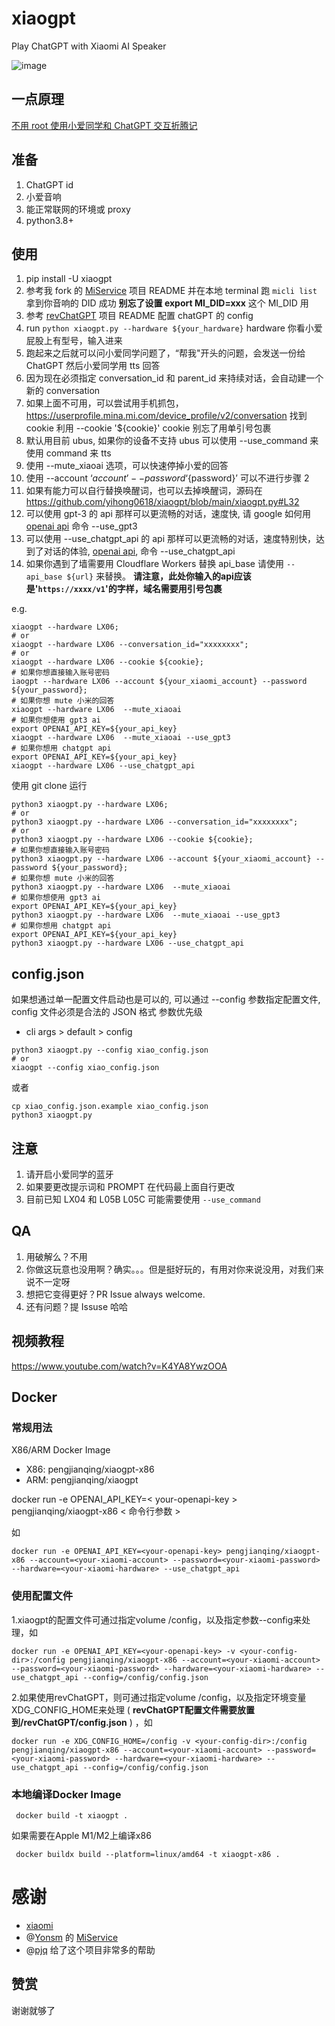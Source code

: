 # xiaogpt
Play ChatGPT with Xiaomi AI Speaker

![image](https://user-images.githubusercontent.com/15976103/220028375-c193a859-48a1-4270-95b6-ef540e54a621.png)


## 一点原理

[不用 root 使用小爱同学和 ChatGPT 交互折腾记](https://github.com/yihong0618/gitblog/issues/258)


## 准备

1. ChatGPT id
2. 小爱音响
3. 能正常联网的环境或 proxy
4. python3.8+

## 使用

1. pip install -U xiaogpt 
2. 参考我 fork 的 [MiService](https://github.com/yihong0618/MiService) 项目 README 并在本地 terminal 跑 `micli list` 拿到你音响的 DID 成功 **别忘了设置 export MI_DID=xxx** 这个 MI_DID 用 
3. 参考 [revChatGPT](https://github.com/acheong08/ChatGPT) 项目 README 配置 chatGPT 的 config
4. run `python xiaogpt.py --hardware ${your_hardware}` hardware 你看小爱屁股上有型号，输入进来
5. 跑起来之后就可以问小爱同学问题了，“帮我"开头的问题，会发送一份给 ChatGPT 然后小爱同学用 tts 回答
6. 因为现在必须指定 conversation_id 和 parent_id 来持续对话，会自动建一个新的 conversation
7. 如果上面不可用，可以尝试用手机抓包，https://userprofile.mina.mi.com/device_profile/v2/conversation 找到 cookie 利用 --cookie '${cookie}' cookie 别忘了用单引号包裹
8. 默认用目前 ubus, 如果你的设备不支持 ubus 可以使用 --use_command 来使用 command 来 tts
9. 使用 --mute_xiaoai 选项，可以快速停掉小爱的回答
10. 使用 --account ‘${account}’ --password ‘${password}’ 可以不进行步骤 2
11. 如果有能力可以自行替换唤醒词，也可以去掉唤醒词，源码在 https://github.com/yihong0618/xiaogpt/blob/main/xiaogpt.py#L32
12. 可以使用 gpt-3 的 api 那样可以更流畅的对话，速度快, 请 google 如何用 [openai api](https://platform.openai.com/account/api-keys) 命令 --use_gpt3
13. 可以使用 --use_chatgpt_api 的 api 那样可以更流畅的对话，速度特别快，达到了对话的体验, [openai api](https://platform.openai.com/account/api-keys), 命令 --use_chatgpt_api
14. 如果你遇到了墙需要用 Cloudflare Workers 替换 api_base 请使用 `--api_base ${url}` 来替换。  **请注意，此处你输入的api应该是'`https://xxxx/v1`'的字样，域名需要用引号包裹**

e.g.

```shell
xiaogpt --hardware LX06;
# or
xiaogpt --hardware LX06 --conversation_id="xxxxxxxx";
# or 
xiaogpt --hardware LX06 --cookie ${cookie};
# 如果你想直接输入账号密码
iaogpt --hardware LX06 --account ${your_xiaomi_account} --password ${your_password};
# 如果你想 mute 小米的回答
xiaogpt --hardware LX06  --mute_xiaoai 
# 如果你想使用 gpt3 ai
export OPENAI_API_KEY=${your_api_key}
xiaogpt --hardware LX06  --mute_xiaoai --use_gpt3
# 如果你想用 chatgpt api
export OPENAI_API_KEY=${your_api_key}
xiaogpt --hardware LX06 --use_chatgpt_api
```
使用 git clone 运行

```shell
python3 xiaogpt.py --hardware LX06;
# or
python3 xiaogpt.py --hardware LX06 --conversation_id="xxxxxxxx";
# or 
python3 xiaogpt.py --hardware LX06 --cookie ${cookie};
# 如果你想直接输入账号密码
python3 xiaogpt.py --hardware LX06 --account ${your_xiaomi_account} --password ${your_password};
# 如果你想 mute 小米的回答
python3 xiaogpt.py --hardware LX06  --mute_xiaoai 
# 如果你想使用 gpt3 ai
export OPENAI_API_KEY=${your_api_key}
python3 xiaogpt.py --hardware LX06  --mute_xiaoai --use_gpt3
# 如果你想用 chatgpt api
export OPENAI_API_KEY=${your_api_key}
python3 xiaogpt.py --hardware LX06 --use_chatgpt_api
```

## config.json
如果想通过单一配置文件启动也是可以的, 可以通过 --config 参数指定配置文件, config 文件必须是合法的 JSON 格式
参数优先级
- cli args > default > config

```shell
python3 xiaogpt.py --config xiao_config.json
# or
xiaogpt --config xiao_config.json
```
或者
```shell
cp xiao_config.json.example xiao_config.json
python3 xiaogpt.py 
```

## 注意

1. 请开启小爱同学的蓝牙
2. 如果要更改提示词和 PROMPT 在代码最上面自行更改
3. 目前已知 LX04 和 L05B L05C 可能需要使用 `--use_command`

## QA

1. 用破解么？不用
2. 你做这玩意也没用啊？确实。。。但是挺好玩的，有用对你来说没用，对我们来说不一定呀
3. 想把它变得更好？PR Issue always welcome.
4. 还有问题？提 Issuse 哈哈

## 视频教程
https://www.youtube.com/watch?v=K4YA8YwzOOA

## Docker

### 常规用法
X86/ARM Docker Image
- X86: pengjianqing/xiaogpt-x86
- ARM: pengjianqing/xiaogpt

docker run -e OPENAI_API_KEY=< your-openapi-key > pengjianqing/xiaogpt-x86 < 命令行参数 >

如

```shell
docker run -e OPENAI_API_KEY=<your-openapi-key> pengjianqing/xiaogpt-x86 --account=<your-xiaomi-account> --password=<your-xiaomi-password> --hardware=<your-xiaomi-hardware> --use_chatgpt_api
```

### 使用配置文件

1.xiaogpt的配置文件可通过指定volume /config，以及指定参数--config来处理，如

```shell
docker run -e OPENAI_API_KEY=<your-openapi-key> -v <your-config-dir>:/config pengjianqing/xiaogpt-x86 --account=<your-xiaomi-account> --password=<your-xiaomi-password> --hardware=<your-xiaomi-hardware> --use_chatgpt_api --config=/config/config.json
```

2.如果使用revChatGPT，则可通过指定volume /config，以及指定环境变量XDG_CONFIG_HOME来处理 ( **revChatGPT配置文件需要放置到<your-config-dir>/revChatGPT/config.json** ) ，如

```shell
docker run -e XDG_CONFIG_HOME=/config -v <your-config-dir>:/config pengjianqing/xiaogpt-x86 --account=<your-xiaomi-account> --password=<your-xiaomi-password> --hardware=<your-xiaomi-hardware> --use_chatgpt_api --config=/config/config.json
```

### 本地编译Docker Image
```shell
 docker build -t xiaogpt .
```
如果需要在Apple M1/M2上编译x86
```shell
 docker buildx build --platform=linux/amd64 -t xiaogpt-x86 .
```

# 感谢

- [xiaomi](https://www.mi.com/)
- @[Yonsm](https://github.com/Yonsm) 的 [MiService](https://github.com/Yonsm/MiService) 
- @[pjq](https://github.com/pjq) 给了这个项目非常多的帮助

## 赞赏

谢谢就够了
